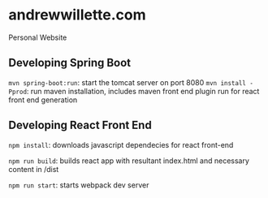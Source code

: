 # andrewwillette.com
Personal Website

## Developing Spring Boot
`mvn spring-boot:run`: start the tomcat server on port 8080
`mvn install -Pprod`: run maven installation, includes maven front end plugin run for react front end generation

## Developing React Front End
`npm install`: downloads javascript dependecies for react front-end

`npm run build`: builds react app with resultant index.html and necessary content in /dist

`npm run start`: starts webpack dev server

